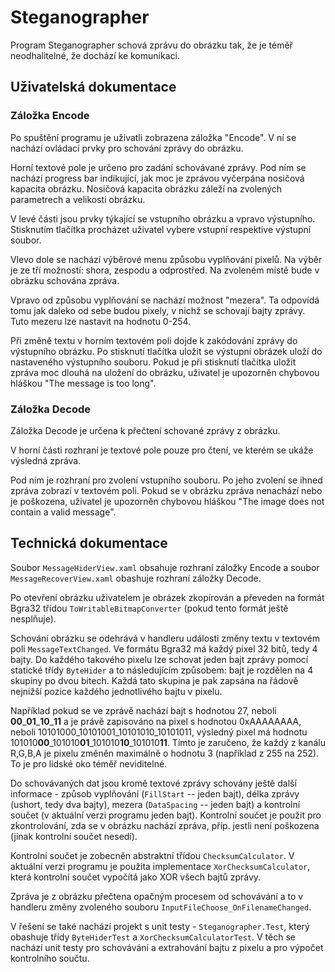 # Steganographer
Program Steganographer schová zprávu do obrázku tak, že je téměř neodhalitelné,
že dochází ke komunikaci.

## Uživatelská dokumentace

### Záložka Encode
Po spuštění programu je uživatli zobrazena záložka "Encode". V ní se nachází
ovládací prvky pro schování zprávy do obrázku.

Horní textové pole je určeno pro zadání schovávané zprávy. Pod ním se nachází
progress bar indikující, jak moc je zprávou vyčerpána nosičová kapacita obrázku.
Nosičová kapacita obrázku záleží na zvolených parametrech a velikosti obrázku.

V levé části jsou prvky týkající se vstupního obrázku a vpravo výstupního.
Stisknutím tlačítka procházet uživatel vybere vstupní respektive výstupní
soubor.

Vlevo dole se nachází výběrové menu způsobu vyplňování pixelů. Na výběr je ze
tří možností: shora, zespodu a odprostřed. Na zvoleném místě bude v obrázku
schována zpráva.

Vpravo od způsobu vyplňování se nachází možnost "mezera". Ta odpovídá tomu jak
daleko od sebe budou pixely, v nichž se schovají bajty zprávy. Tuto mezeru lze
nastavit na hodnotu 0-254.

Při změně textu v horním textovém poli dojde k zakódování zprávy do výstupního
obrázku. Po stisknutí tlačítka uložit se výstupní obrázek uloží do nastaveného
výstupního souboru. Pokud je při stisknutí tlačítka uložit zpráva moc dlouhá na
uložení do obrázku, uživatel je upozorněn chybovou hláškou "The message is too
long".

### Záložka Decode

Záložka Decode je určena k přečtení schované zprávy z obrázku.

V horní části rozhraní je textové pole pouze pro čtení, ve kterém se ukáže
výsledná zpráva.

Pod ním je rozhraní pro zvolení vstupního souboru. Po jeho zvolení se ihned
zpráva zobrazí v textovém poli. Pokud se v obrázku zpráva nenachází nebo je
poškozena, uživatel je upozorněn chybovou hláškou "The image does not contain a
valid message".

## Technická dokumentace

Soubor `MessageHiderView.xaml` obsahuje rozhraní záložky Encode a soubor
`MessageRecoverView.xaml` obashuje rozhraní záložky Decode.

Po otevření obrázku uživatelem je obrázek zkopírován a převeden na formát Bgra32
třídou `ToWritableBitmapConverter` (pokud tento formát ještě nesplňuje).

Schování obrázku se odehrává v handleru události změny textu v textovém poli
`MessageTextChanged`. Ve formátu Bgra32 má každý pixel 32 bitů, tedy 4 bajty. Do
každého takového pixelu lze schovat jeden bajt zprávy pomocí statické třídy
`ByteHider` a to následujícím způsobem: bajt je rozdělen na 4 skupiny po dvou
bitech. Každá tato skupina je pak zapsána na řádově nejnižší pozice každého
jednotlivého bajtu v pixelu.

Například pokud se ve zprávě nachází bajt s hodnotou 27, neboli
**00**\_**01**\_**10**\_**11** a je právě zapisováno na pixel s hodnotou
0xAAAAAAAA, neboli 10101000\_10101001\_10101010\_10101011, výsledný pixel má
hodnotu 101010**00**\_101010**01**\_101010**10**\_101010**11**. Tímto je
zaručeno, že každý z kanálu R,G,B,A je pixelu změněn maximálně o hodnotu 3
(například z 255 na 252). To je pro lidské oko téměř neviditelné.

Do schovávaných dat jsou kromě textové zprávy schovány ještě další informace -
způsob vyplňování (`FillStart` -- jeden bajt), délka zprávy (ushort, tedy dva
bajty), mezera (`DataSpacing` -- jeden bajt) a kontrolní součet (v aktuální
verzi programu jeden bajt). Kontrolní součet je použit pro zkontrolování, zda se
v obrázku nachází zpráva, příp. jestli není poškozena (jinak kontrolní součet
nesedí).

Kontrolní součet je zobecněn abstraktní třídou `ChecksumCalculator`. V aktuální
verzi programu je použita implementace `XorChecksumCalculator`, která kontrolní
součet vypočítá jako XOR všech bajtů zprávy.

Zpráva je z obrázku přečtena opačným procesem od schovávání a to v handleru
změny zvoleného souboru `InputFileChoose_OnFilenameChanged`.

V řešení se také nachází projekt s unit testy - `Steganographer.Test`, který
obashuje třídy `ByteHiderTest` a `XorChecksumCalculatorTest`. V těch se nachází
unit testy pro schovávání a extrahování bajtu z pixelu a pro výpočet kontrolního
součtu.